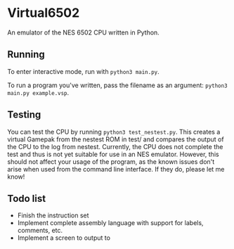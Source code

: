 # Virtual6502
An emulator of the NES 6502 CPU written in Python.

## Running
To enter interactive mode, run with `python3 main.py`.

To run a program you've written, pass the filename as an argument: `python3 main.py example.vsp`.

## Testing
You can test the CPU by running `python3 test_nestest.py`. This creates
a virtual Gamepak from the nestest ROM in test/ and compares the output
of the CPU to the log from nestest. Currently, the CPU does not complete
the test and thus is not yet suitable for use in an NES emulator. However, 
this should not affect your usage of the program, as the known issues don't
arise when used from the command line interface. 
If they do, please let me know!

## Todo list
* Finish the instruction set
* Implement complete assembly language with support for labels, comments, etc.
* Implement a screen to output to
